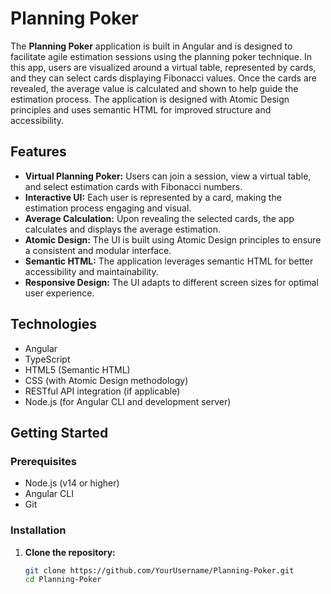 # Planning Poker

The **Planning Poker** application is built in Angular and is designed to facilitate agile estimation sessions using the planning poker technique. In this app, users are visualized around a virtual table, represented by cards, and they can select cards displaying Fibonacci values. Once the cards are revealed, the average value is calculated and shown to help guide the estimation process. The application is designed with Atomic Design principles and uses semantic HTML for improved structure and accessibility.

## Features

- **Virtual Planning Poker:** Users can join a session, view a virtual table, and select estimation cards with Fibonacci numbers.
- **Interactive UI:** Each user is represented by a card, making the estimation process engaging and visual.
- **Average Calculation:** Upon revealing the selected cards, the app calculates and displays the average estimation.
- **Atomic Design:** The UI is built using Atomic Design principles to ensure a consistent and modular interface.
- **Semantic HTML:** The application leverages semantic HTML for better accessibility and maintainability.
- **Responsive Design:** The UI adapts to different screen sizes for optimal user experience.

## Technologies

- Angular
- TypeScript
- HTML5 (Semantic HTML)
- CSS (with Atomic Design methodology)
- RESTful API integration (if applicable)
- Node.js (for Angular CLI and development server)

## Getting Started

### Prerequisites

- Node.js (v14 or higher)
- Angular CLI
- Git

### Installation

1. **Clone the repository:**

   ```bash
   git clone https://github.com/YourUsername/Planning-Poker.git
   cd Planning-Poker
